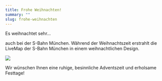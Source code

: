 ```yaml
---
title: Frohe Weihnachten!
summary: ""
slug: frohe-weihnachten
---
```

Es weihnachtet sehr…

auch bei der S-Bahn München. Während der Weihnachtszeit erstrahlt die LiveMap der S-Bahn München in einem weihnachtlichen Design.

![](/images/blog/frohe-weihnachten/S-Bahn-Mnchen-Weihnachtsdesign.png)

Wir wünschen Ihnen eine ruhige, besinnliche Adventszeit und erholsame Festtage!